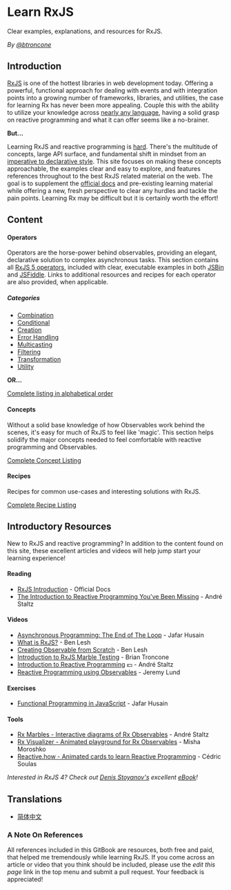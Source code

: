# Learn RxJS

Clear examples, explanations, and resources for RxJS.

_By [@btroncone](https://twitter.com/BTroncone)_

## Introduction

[RxJS](https://github.com/ReactiveX/rxjs) is one of the hottest libraries in web
development today. Offering a powerful, functional approach for dealing with
events and with integration points into a growing number of frameworks,
libraries, and utilities, the case for learning Rx has never been more
appealing. Couple this with the ability to utilize your knowledge across
[nearly any language](http://reactivex.io/languages.html), having a solid grasp
on reactive programming and what it can offer seems like a no-brainer.

**But...**

Learning RxJS and reactive programming is
[hard](https://twitter.com/hoss/status/742643506536153088). There's the
multitude of concepts, large API surface, and fundamental shift in mindset from
an
[imperative to declarative style](http://codenugget.co/2015/03/05/declarative-vs-imperative-programming-web.html).
This site focuses on making these concepts approachable, the examples clear and
easy to explore, and features references throughout to the best RxJS related
material on the web. The goal is to supplement the
[official docs](http://reactivex.io/rxjs/) and pre-existing learning material
while offering a new, fresh perspective to clear any hurdles and tackle the pain
points. Learning Rx may be difficult but it is certainly worth the effort!

<div class="bsa-cpc"></div>

## Content

#### Operators

Operators are the horse-power behind observables, providing an elegant,
declarative solution to complex asynchronous tasks. This section contains all
[RxJS 5 operators](/operators/README.md), included with clear, executable
examples in both [JSBin](https://jsbin.com) and
[JSFiddle](https://jsfiddle.net). Links to additional resources and recipes for
each operator are also provided, when applicable.

##### Categories

* [Combination](/operators/combination/README.md)
* [Conditional](/operators/conditional/README.md)
* [Creation](/operators/creation/README.md)
* [Error Handling](/operators/error_handling/README.md)
* [Multicasting](/operators/multicasting/README.md)
* [Filtering](/operators/filtering/README.md)
* [Transformation](/operators/transformation/README.md)
* [Utility](/operators/utility/README.md)

**OR...**

[Complete listing in alphabetical order](/operators/complete.md)

#### Concepts

Without a solid base knowledge of how Observables work behind the scenes, it's
easy for much of RxJS to feel like 'magic'. This section helps solidify the
major concepts needed to feel comfortable with reactive programming and
Observables.

[Complete Concept Listing](/concepts/README.md)

#### Recipes

Recipes for common use-cases and interesting solutions with RxJS.

[Complete Recipe Listing](/recipes/README.md)

## Introductory Resources

New to RxJS and reactive programming? In addition to the content found on this
site, these excellent articles and videos will help jump start your learning
experience!

#### Reading

* [RxJS Introduction](http://reactivex.io/rxjs/manual/overview.html#introduction) -
  Official Docs
* [The Introduction to Reactive Programming You've Been Missing](https://gist.github.com/staltz/868e7e9bc2a7b8c1f754) -
  André Staltz

#### Videos

* [Asynchronous Programming: The End of The Loop](https://egghead.io/courses/mastering-asynchronous-programming-the-end-of-the-loop) -
  Jafar Husain
* [What is RxJS?](https://egghead.io/lessons/rxjs-what-is-rxjs) - Ben Lesh
* [Creating Observable from Scratch](https://egghead.io/lessons/rxjs-creating-observable-from-scratch) -
  Ben Lesh
* [Introduction to RxJS Marble Testing](https://egghead.io/lessons/rxjs-introduction-to-rxjs-marble-testing) -
  Brian Troncone
* [Introduction to Reactive Programming](https://egghead.io/courses/introduction-to-reactive-programming)
  :dollar: - André Staltz
* [Reactive Programming using Observables](https://www.youtube.com/watch?v=HT7JiiqnYYc&feature=youtu.be) -
  Jeremy Lund

#### Exercises

* [Functional Programming in JavaScript](http://reactivex.io/learnrx/) - Jafar
  Husain

#### Tools

* [Rx Marbles - Interactive diagrams of Rx Observables](http://rxmarbles.com/) -
  André Staltz
* [Rx Visualizer - Animated playground for Rx Observables](https://rxviz.com) -
  Misha Moroshko
* [Reactive.how - Animated cards to learn Reactive Programming](http://reactive.how) -
  Cédric Soulas

_Interested in RxJS 4? Check out [Denis Stoyanov's](https://github.com/xgrommx)
excellent [eBook](https://xgrommx.github.io/rx-book/)!_

## Translations

* [简体中文](https://rxjs-cn.github.io/learn-rxjs-operators)

### A Note On References

All references included in this GitBook are resources, both free and paid, that
helped me tremendously while learning RxJS. If you come across an article or
video that you think should be included, please use the _edit this page_ link in
the top menu and submit a pull request. Your feedback is appreciated!
